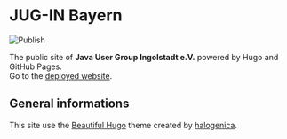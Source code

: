 # JUG-IN Bayern

![Publish](https://github.com/jug-in/jug-in.bayern/workflows/Publish/badge.svg)

The public site of **Java User Group Ingolstadt e.V.** powered by Hugo and GitHub Pages.<br/>
Go to the [deployed website](https://jug-in.bayern).

## General informations

This site use the [Beautiful Hugo](https://github.com/halogenica/beautifulhugo.git) theme created by [halogenica](https://github.com/halogenica).


